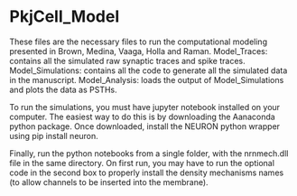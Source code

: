 # PkjCell_Model

These files are the necessary files to run the computational modeling presented in Brown, Medina, Vaaga, Holla and Raman. 
Model_Traces: contains all the simulated raw synaptic traces and spike traces.
Model_Simulations: contains all the code to generate all the simulated data in the manuscript.
Model_Analysis: loads the output of Model_Simulations and plots the data as PSTHs. 

To run the simulations, you must have jupyter notebook installed on your computer. The easiest way to do this is by downloading the Aanaconda python package. Once downloaded, install the NEURON python wrapper using pip install neuron. 

Finally, run the python notebooks from a single folder, with the nrnmech.dll file in the same directory. On first run, you may have to run the optional code in the second box to properly install the density mechanisms names (to allow channels to be inserted into the membrane). 
